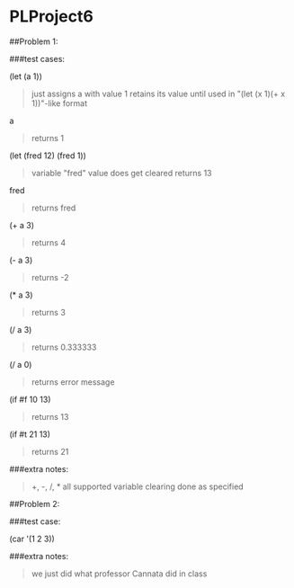 # PLProject6

##Problem 1:

###test cases:

(let (a 1))
> just assigns a with value 1
> retains its value until used in "(let (x 1)(+ x 1))"-like format

a
> returns 1

(let (fred 12) (fred 1))
> variable "fred" value does get cleared
> returns 13

fred
> returns fred

(+ a 3)
> returns 4

(- a 3)
> returns -2

(* a 3)
> returns 3

(/ a 3)
> returns 0.333333

(/ a 0)
> returns error message

(if #f 10 13)
> returns 13

(if #t 21 13)
> returns 21

###extra notes:
> +, -, /, * all supported
> variable clearing done as specified

##Problem 2:

###test case:

(car '(1 2 3))

###extra notes:
> we just did what professor Cannata did in class
